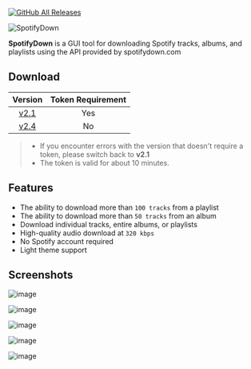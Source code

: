 [![GitHub All Releases](https://img.shields.io/github/downloads/afkarxyz/SpotifyDown-GUI/total?style=for-the-badge)](https://github.com/afkarxyz/SpotifyDown-GUI/releases)

![SpotifyDown](https://github.com/user-attachments/assets/277195c6-de38-4f31-a41e-61fbc9df01d0)

**SpotifyDown** is a GUI tool for downloading Spotify tracks, albums, and playlists using the API provided by spotifydown.com

## Download

| Version   | Token Requirement |
| :--: | :--: |
| [v2.1](https://github.com/afkarxyz/SpotifyDown-GUI/releases/download/v2.1/SpotifyDown.exe) | Yes |
| [v2.4](https://github.com/afkarxyz/SpotifyDown-GUI/releases/download/v2.3/SpotifyDown.exe) | No |

> - If you encounter errors with the version that doesn't require a token, please switch back to **v2.1**
> - The token is valid for about 10 minutes.

## Features

- The ability to download more than `100 tracks` from a playlist  
- The ability to download more than `50 tracks` from an album
- Download individual tracks, entire albums, or playlists
- High-quality audio download at `320 kbps`
- No Spotify account required
- Light theme support

## Screenshots

![image](https://github.com/user-attachments/assets/333953da-c3c9-48a3-895d-1f1bb6c74e88)

![image](https://github.com/user-attachments/assets/0a70d82a-73bf-4350-9898-7389bde8e952)

![image](https://github.com/user-attachments/assets/67c1cec4-25e6-4d44-99c6-b60ded9c796c)

![image](https://github.com/user-attachments/assets/ff43a82f-2b1e-4d77-bfc2-fcb4c4f08bb9)

![image](https://github.com/user-attachments/assets/9321e98c-300d-4483-8863-dc828cb2319e)
